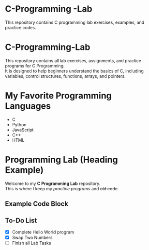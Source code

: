 # C-Programming -Lab
This repository contains C programming lab exercises, examples, and practice codes.

# C-Programming-Lab
This repository contains all lab exercises, assignments, and practice programs for C Programming.  
It is designed to help beginners understand the basics of C, including variables, control structures, functions, arrays, and pointers.

# My Favorite Programming Languages
- C
- Python
- JavaScript
- C++
- HTML

# Programming Lab (Heading Example)
Welcome to my **C Programming Lab** repository.  
This is where I keep my *practice programs* and ~~old code~~.  

## Example Code Block

## To-Do List
- [x] Complete Hello World program
- [x] Swap Two Numbers
- [ ] Finish all Lab Tasks
